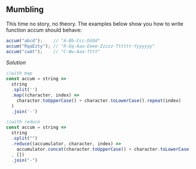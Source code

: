 ## Mumbling

This time no story, no theory. The examples below show you how to write function accum should behave:

```javascript
accum("abcd");    // "A-Bb-Ccc-Dddd"
accum("RqaEzty"); // "R-Qq-Aaa-Eeee-Zzzzz-Tttttt-Yyyyyyy"
accum("cwAt");    // "C-Ww-Aaa-Tttt"
```

*Solution*

```javascript
//with map
const accum = string =>
  string
  .split('')
  .map((character, index) =>
    character.toUpperCase() + character.toLowerCase().repeat(index)
  )
  .join('-')

//with reduce
const accum = string =>
  string
  .split("")
  .reduce((accumulator, character, index) =>
    accumulator.concat(character.toUpperCase() + character.toLowerCase().repeat(index))
  , [])
  .join("-")
```
